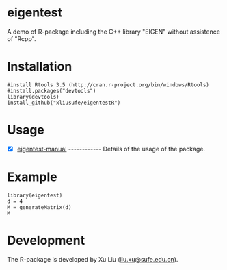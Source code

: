 # eigentest

A demo of R-package including the C++ library "EIGEN" without assistence of "Rcpp".

# Installation

    #install Rtools 3.5 (http://cran.r-project.org/bin/windows/Rtools)
    #install.packages("devtools")
    library(devtools)
    install_github("xliusufe/eigentestR")

# Usage

   - [x] [eigentest-manual](https://github.com/xliusufe/eigentestR/blob/master/inst/eigentest-manual.pdf) ------------ Details of the usage of the package.
# Example

    library(eigentest)
	d = 4
	M = generateMatrix(d)
	M
 
# Development
The R-package is developed by Xu Liu (liu.xu@sufe.edu.cn).
